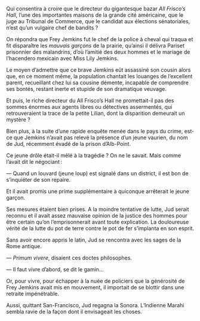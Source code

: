 Qui consentira à croire que le directeur du gigantesque bazar _All Frisco’s Hall_, l’une des importantes maisons de la grande cité américaine, que le juge au Tribunal de Commerce, que le candidat aux élections sénatoriales, n’est qu’un vulgaire chef de bandits ?

On répondra que Frey Jemkins fut le chef de la police à cheval qui traqua
et fit disparaître les _mauvais garçons_ de la prairie, qu’ainsi il délivra Pariset prisonnier des malandrins, d’où l’amitié des deux hommes et le mariage de l’hacendero mexicain avec Miss Lily Jemkins.

Le moyen d’admettre que ce brave Jemkins eût assassiné son cousin alors que, en ce moment même, la population chantait les louanges de l’excellent parent, recueillant chez lui sa cousine démente, incapable de comprendre ses bontés, restant inerte et stupide de son dramatique veuvage.

Et puis, le riche directeur du All Frisco’s Hall ne promettait-il pas des
sommes énormes aux agents libres ou détectives assermentés, qui retrouveraient la trace de la petite Lilian, dont la disparition demeurait un mystère ?

Bien plus, à la suite d’une rapide enquête menée dans le pays du crime,
est-ce que Jemkins n’avait pas relevé la présence d’un jeune vaurien, du
nom de Jud, récemment évadé de la prison d’Alb-Point.

Ce jeune drôle était-il mêlé à la tragédie ? On ne le savait. Mais comme
l’avait dit le négociant :

— Quand un louvard (jeune loup) est signalé dans un district, il est bon de s’inquiéter de son repaire.

Et il avait promis une prime supplémentaire à quiconque arrêterait le jeune
garçon.

Ses mesures étaient bien prises. A la moindre tentative de lutte, Jud serait
reconnu et il avait assez mauvaise opinion de la justice des hommes pour
être certain qu’on l’emprisonnerait avant toute explication. La douloureuse
vérité de la lutte du pot de terre contre le pot de fer s’implanta en son esprit.

Sans avoir encore appris le latin, Jud se rencontra avec les sages de la
Rome antique.

— _Primum vivere_, disaient ces doctes philosophes.

— Il faut vivre d’abord, se dit le gamin...

Or, pour vivre, pour échapper à la nuée de policiers que la générosité de
Frey Jemkins avait mis en mouvement, il importait de se blottir dans une
retraite impénétrable.

Aussi, quittant San-Francisco, Jud regagna la Sonora. L’Indienne Marahi
sembla ravie de la façon dont il envisageait les choses.
